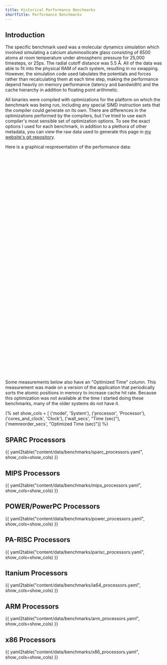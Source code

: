 ```yaml
---
title: Historical Performance Benchmarks
shortTitle: Performance Benchmarks
---
```


## Introduction

The specific benchmark used was a molecular dynamics simulation which involved
simulating a calcium aluminosilicate glass consisting of 6500 atoms at room
temperature under atmospheric pressure for 25,000 timesteps, or 25ps. The
radial cutoff distance was 5.5 Å. All of the data was able to fit into the
physical RAM of each system, resulting in no swapping. However, the simulation
code used tabulates the potentials and forces rather than recalculating them
at each time step, making the performance depend heavily on memory performance
(latency and bandwidth) and the cache hierarchy in addition to floating point
arithmetic.

All binaries were compiled with optimizations for the platform on which the
benchmark was being run, including any special SIMD instruction sets that the
compiler could generate on its own. There are differences in the optimizations
performed by the compilers, but I've tried to use each compiler's most
sensible set of optimization options.  To see the exact options I used for
each benchmark, in addition to a plethora of other metadata, you can view the
raw data used to generate this page in [my website's git repository].

Here is a graphical respresentation of the performance data:

<div id="barchart" style="width: 100%; height: 700px; margin-bottom: 1rem"></div>

Some measurements below also have an "Optimized Time" column.  This measurement
was made on a version of the application that periodically sorts the atomic
positions in memory to increase cache hit rate.  Because this optimization was
not available at the time I started doing these benchmarks, many of the older
systems do not have it.

{%
set show_cols = [
    ('model', 'System'),
    ('processor', 'Processor'),
    ('cores_and_clock', 'Clock'),
    ('wall_secs', "Time (sec)"),
    ('memreorder_secs', "Optimized Time (sec)")]
%}

## SPARC Processors

{{ yaml2table("content/data/benchmarks/sparc_processors.yaml", show_cols=show_cols) }}

## MIPS Processors

{{ yaml2table("content/data/benchmarks/mips_processors.yaml", show_cols=show_cols) }}

## POWER/PowerPC Processors

{{ yaml2table("content/data/benchmarks/power_processors.yaml", show_cols=show_cols) }}

## PA-RISC Processors

{{ yaml2table("content/data/benchmarks/parisc_processors.yaml", show_cols=show_cols) }}

## Itanium Processors

{{ yaml2table("content/data/benchmarks/ia64_processors.yaml", show_cols=show_cols) }}

## ARM Processors

{{ yaml2table("content/data/benchmarks/arm_processors.yaml", show_cols=show_cols) }}

## x86 Processors

{{ yaml2table("content/data/benchmarks/x86_processors.yaml", show_cols=show_cols) }}

<script async src="https://cdn.plot.ly/plotly-latest.min.js"></script>
<script async src="benchmark-plot.js"></script>

[my website's git repository]: https://github.com/glennklockwood/limelead/tree/master/content/data/benchmarks
